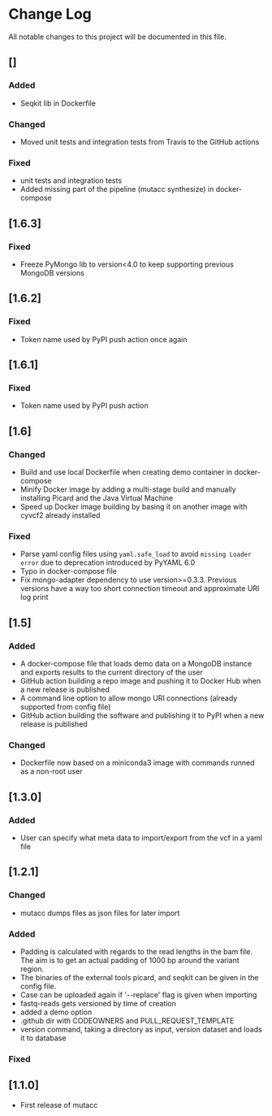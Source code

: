 # Change Log
All notable changes to this project will be documented in this file.

## []
### Added
- Seqkit lib in Dockerfile
### Changed
- Moved unit tests and integration tests from Travis to the GitHub actions
### Fixed
- unit tests and integration tests
- Added missing part of the pipeline (mutacc synthesize) in docker-compose

## [1.6.3]
### Fixed
- Freeze PyMongo lib to version<4.0 to keep supporting previous MongoDB versions

## [1.6.2]
### Fixed
- Token name used by PyPI push action once again

## [1.6.1]
### Fixed
- Token name used by PyPI push action

## [1.6]
### Changed
- Build and use local Dockerfile when creating demo container in docker-compose
- Minify Docker image by adding a multi-stage build and manually installing Picard and the Java Virtual Machine
- Speed up Docker image building by basing it on another image with cyvcf2 already installed
### Fixed
- Parse yaml config files using `yaml.safe_load` to avoid `missing Loader error` due to deprecation introduced by PyYAML 6.0
- Typo in docker-compose file
- Fix mongo-adapter dependency to use version>=0.3.3. Previous versions have a way too short connection timeout and approximate URI log print

## [1.5]
### Added
- A docker-compose file that loads demo data on a MongoDB instance and exports results to the current directory of the user
- GitHub action building a repo image and pushing it to Docker Hub when a new release is published
- A command line option to allow mongo URI connections (already supported from config file)
- GitHub action building the software and publishing it to PyPI when a new release is published
### Changed
- Dockerfile now based on a miniconda3 image with commands runned as a non-root user

## [1.3.0]

### Added
- User can specify what meta data to import/export from the vcf in a yaml file

## [1.2.1]

### Changed

- mutacc dumps files as json files for later import

### Added
- Padding is calculated with regards to the read lengths in the bam file. The aim
is to get an actual padding of 1000 bp around the variant region.
- The binaries of the external tools picard, and seqkit can be given in the config file.
- Case can be uploaded again if '--replace' flag is given when importing
- fastq-reads gets versioned by time of creation
- added a demo option
- .github dir with CODEOWNERS and PULL_REQUEST_TEMPLATE
- version command, taking a directory as input, version dataset and loads it to database

### Fixed

## [1.1.0]
- First release of mutacc
